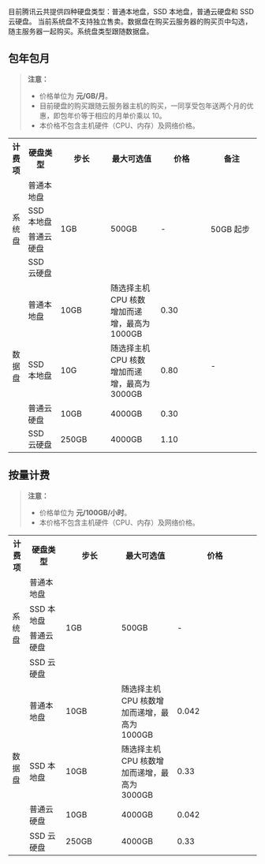 目前腾讯云共提供四种硬盘类型：普通本地盘，SSD 本地盘，普通云硬盘和 SSD 云硬盘。
当前系统盘不支持独立售卖。数据盘在购买云服务器的购买页中勾选，随主服务器一起购买。系统盘类型跟随数据盘。

## 包年包月
>**注意：**
>- 价格单位为 **元/GB/月**。
>- 目前硬盘的购买跟随云服务器主机的购买，一同享受包年送两个月的优惠，即包年价等于相应的月单价乘以 10。
>- 本价格不包含主机硬件（CPU、内存）及网络价格。

<table class="diskMonth">
 <tbody>
			<tr>
            <th style="width: 5%;">计费项</th>
            <th style="width: 13%;">硬盘类型</th>			
            <th style="width: 20%;">步长</th>
			<th style="width: 20%;">最大可选值</th>			
            <th style="width: 20%;">价格</th>
			<th style="width: 20%;">备注</th>
        	</tr>
        	<tr>
            <td rowspan="4">系统盘</td>
            <td>普通本地盘</td>
			<td rowspan="4">1GB</td>
            <td rowspan="4">500GB</td>
			<td rowspan="4">-</td>
			<td rowspan="4">50GB 起步</td>
        	</tr>
        	<tr>
            <td>SSD 本地盘</td>
        	</tr>
        	<tr>
            <td>普通云硬盘</td>
        	</tr>
        	<tr>
            <td>SSD 云硬盘</td>
        	</tr>
			<tr>
            <td rowspan="4">数据盘</td>
            <td>普通本地盘</td>
            <td>10GB</td>
			<td>随选择主机 CPU 核数增加而递增，最高为 1000GB</td>
            <td>0.30</td>            
			<td rowspan="4">-</td>
            </tr>
			<tr>
            <td >SSD 本地盘</td>
            <td>10G</td>
            <td>随选择主机 CPU 核数增加而递增，最高为 3000GB</td>
			<td>0.80</td>
        	</tr>
        	<tr>
            <td>普通云硬盘</td>
            <td>10GB</td>
            <td>4000GB</td>
            <td>0.30</td>
        	</tr>
        	<tr>
            <td>SSD 云硬盘</td>
            <td>250GB</td>
            <td>4000GB</td>
            <td>1.10</td>
        	</tr>
    </tbody></table>

## 按量计费
>**注意：**
>- 价格单位为 **元/100GB/小时**。
>- 本价格不包含主机硬件（CPU、内存）及网络价格。

<table class="diskHour">
        <tbody>
				 <tr>
            <th style="width: 5%;">计费项</th>
            <th style="width: 13%;">硬盘类型</th>			
            <th style="width: 20%;">步长</th>
			<th style="width: 20%;">最大可选值</th>			
            <th style="width: 30%;">价格</th>
        		 </tr>
        		 <tr>
            <td rowspan="4">系统盘</td>
            <td>普通本地盘</td>
            <td rowspan="4">1GB</td>
            <td rowspan="4">500GB</td>
			<td rowspan="4">-</td>
        		</tr>
        		<tr>
            <td>SSD 本地盘</td>
        		</tr>
        		<tr>
            <td>普通云硬盘</td>
        		</tr>
        		<tr>
            <td>SSD 云硬盘</td>
        		</tr>
				<tr>
            <td rowspan="4">数据盘</td>
            <td>普通本地盘</td>
            <td>10GB</td>
			<td>随选择主机 CPU 核数增加而递增，最高为 1000GB</td>
            <td>0.042</td>
        		</tr>
				<tr>
            <td >SSD 本地盘</td>
            <td>10GB</td>
            <td>随选择主机 CPU 核数增加而递增，最高为 3000GB</td>
			<td>0.33</td>
        		</tr>
        		<tr>
            <td>普通云硬盘</td>
            <td>10GB</td>
            <td>4000GB</td>			
            <td>0.042</td>
        		</tr>
        		<tr>
            <td>SSD 云硬盘</td>
            <td>250GB</td>
            <td>4000GB</td>
            <td>0.33</td>
       			</tr>
	</tbody></table>